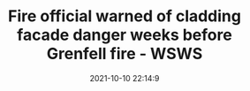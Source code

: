 ---
"title": "Fire official warned of cladding facade danger weeks before Grenfell fire - WSWS"
"date": "2021-10-10 22:14:9"
"feed_name": "GOOGLENEWSCONSTRUCTION"
"feed_website": "https://news.google.com/search?q=construction%2Bincident&hl=en-US&gl=US&ceid=US:en"
"feed_rss": "https://news.google.com/rss/search?q=construction%2Bincident&hl=en-US&gl=US&ceid=US:en"
"link": "https://www.wsws.org/en/articles/2021/10/10/gren-o10.html"
"source": "{'href': 'https://www.wsws.org', 'title': 'WSWS'}"
"file": "_posts/2021-1-1-84cdabd98b55142caa1c2711c09b60a6c4b58931.md"
"accident": "1"
"drilling": "1"
"dead": "0"
"injured": "0"
"arrested": "0"
"place": "unknown place"
"where": "unknown site"
"causes": "unknown"
"place_uri": "unknown place"
---